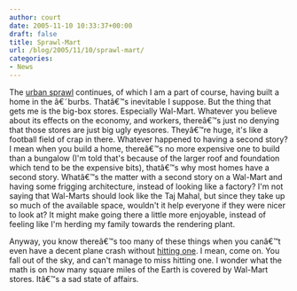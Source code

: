 ```yaml
---
author: court
date: 2005-11-10 10:33:37+00:00
draft: false
title: Sprawl-Mart
url: /blog/2005/11/10/sprawl-mart/
categories:
- News
---
```


The [urban sprawl](http://www.slate.com/id/2129636/fr/rss/) continues, of which I am a part of course, having built a home in the â€˜burbs.  Thatâ€™s inevitable I suppose.  But the thing that gets me is the big-box stores.  Especially Wal-Mart.  Whatever you believe about its effects on the economy, and workers, thereâ€™s just no denying that those stores are just big ugly eyesores.  Theyâ€™re huge, it's like a football field of crap in there.  Whatever happened to having a second story?  I mean when you build a home, thereâ€™s no more expensive one to build than a bungalow (I'm told that's because of the larger roof and foundation which tend to be the expensive bits), thatâ€™s why most homes have a second story.  Whatâ€™s the matter with a second story on a Wal-Mart and having some frigging architecture, instead of looking like a factory?  I'm not saying that Wal-Marts should look like the Taj Mahal, but since they take up so much of the available space, wouldn't it help everyone if they were nicer to look at?  It might make going there a little more enjoyable, instead of feeling like I'm herding my family towards the rendering plant.

Anyway, you know thereâ€™s too many of these things when you canâ€™t even have a decent plane crash without [hitting one](http://www.cnn.com/2005/US/11/08/walmart.crash.ap/index.html?section=cnn_topstories).  I mean, come on.  You fall out of the sky, and can't manage to miss hitting one.  I wonder what the math is on how many square miles of the Earth is covered by Wal-Mart stores.  Itâ€™s a sad state of affairs.

